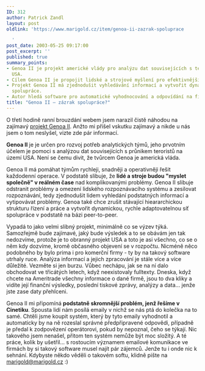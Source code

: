 ```yaml
---
ID: 312
author: Patrick Zandl
layout: post
oldlink: 'https://www.marigold.cz/item/genoa-ii-zazrak-spoluprace

  '
post_date: 2003-05-25 09:17:00
post_excerpt: ''
published: true
summary_points:
- Genoa II je projekt americké vlády pro analýzu dat souvisejících s terorismem v
  USA.
- Cílem Genoa II je propojit lidské a strojové myšlení pro efektivnější řešení problémů.
- Projekt Genoa II má zjednodušit vyhledávání informací a vytvořit dynamickou síť
  spolupráce.
- Autor hledá software pro automatické vyhodnocování a odpovídání na firemní emaily.
title: "Genoa II – zázrak spolupráce?"
---
```


<p>
O třetí hodině ranní brouzdání webem jsem narazil čistě náhodou na zajímavý <A href="http://www.darpa.mil/iao/GenoaII.htm" target=_blank>projekt Genoa II</A>. Anžto mi přišel vskutku zajímavý a nikde u nás jsem o tom neslyšel, vizte zde pár informací. </p>

<p>
<STRONG>Genoa II</STRONG> je je určen pro rozvoj potřeb analytických týmů, jeho prvotním účelem je pomoci s analýzou dat souvisejících s průnikem teroristů na území USA. Není se čemu divit, že tvůrcem Genoa je americká vláda. </p>

<p>
Genoa II má pomáhat týmům rychleji, snadněji a operativněji řešit každodenní operace. V podstatě slibuje, že <STRONG>lidé a stroje budou "myslet společně" v reálném čase</STRONG> nad komplikovanými problémy. Genoa II slibuje odstranit problémy a omezení lidského rozpoznávacího systému a zesilovat rozpoznávání, tedy zjednodušit lidem vyhledání podstatných informací a vytipovávat problémy. Genoa také chce zrušit stávající hieararchickou strukturu řízení a práce a vytvořit dynamickou, rychle adaptovatelnou síť spolupráce v podstatě na bázi peer-to-peer.</p>

<p>
Vypadá to jako velmi slibný projekt, minimálně co se výzev týká. Samozřejmě bude zajímavé, jaký bude výsledek a to se obávám jen tak nedozvíme, protože je to obranný projekt USA a toto je asi všechno, co se o něm kdy dozvíme, kromě občasného objevení se v rozpočtu. Nicméně něco podobného by bylo prima i pro komerční firmy - ty by na takový software utrhaly ruce. Analýza informací a jejich zpracování je stále více a více důležité. Vezměte si jen burzu. Vůbec nechápu, jak se na ní dalo obchodovat ve třicátých letech, když neexistovaly fulltexty. Dneska, když chcete na Ameritrade všechny informace o dané firmě, jsou to dva kliky a vidíte její finanční výsledky, poslední tiskové zprávy, analýzy a data... jenže jste zase daty přehlceni. </p>

<p>
Genoa II mi připomíná <STRONG>podstatně skromnější problém, jenž řešíme v Cinetiku</STRONG>. Spousta lidí nám posílá emaily v nichž se nás ptá do kolečka na to samé. Chtěli jsme koupit systém, který by tyto emaily vyhodnotil a automaticky by na ně rozeslal správné předpřipravené odpovědi, případně je předal k zodpovězení operátorovi, pokud by nepoznal, čeho se týkají. Nic takového jsem nenašel, přitom ten systém nemůže být moc složitý. A té práce, kolik by ušetřil... s rostoucím významem emailové komunikace ve firmách by si takový software musel najít pár zájemců. Jenže tu i onde nic k sehnání. Kdybyste někdo věděli o takovém softu, klidně pište na <A href="mailto:marigold@marigold.cz">marigold@marigold.cz</A> :)</p>